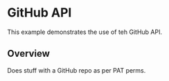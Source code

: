 # GitHub API 
This example demonstrates the use of teh GitHub API.

## Overview

Does stuff with a GitHub repo as per PAT perms.